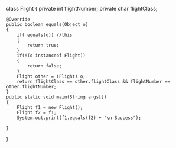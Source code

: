 class Flight
{
	private int flightNumber;
	private char flightClass;

	@Override
	public boolean equals(Object o)
	{
		if( equals(o)) //this
		{
			return true;
		}
		if(!(o instanceof Flight))
		{
			return false;
		}
		Flight other = (Flight) o;
		return flightClass == other.flightClass && flightNumber == other.flightNumber;
	}
	public static void main(String args[])
	{
		Flight f1 = new Flight();
		Flight f2 = f1;
		System.out.print(f1.equals(f2) + "\n Success");

	}
}
